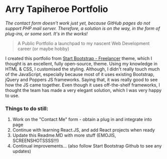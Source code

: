 # Arry Tapiheroe Portfolio

*The contact form doesn't work just yet, because GitHub pages do not support PHP mail server. Therefore, a solution is on the way, in the form of plug-ins, or some sort. It's in the works!*

> A Public Portfolio
> a launchpad to my nascent Web Development career (or maybe hobby)

I created this portfolio from [Start Bootstrap - Freelancer](https://github.com/BlackrockDigital/startbootstrap-freelancer) theme, which I thought is an excellent, fully open-source, theme. Using my knowledge in HTML & CSS, I customised the styling. Although, I didn't really touch much of the JavaScript, especially because most of it uses existing Bootstrap, jQuery and Poppers JS frameworks. Saying that, it was really good to see how the JS came together. Even though it uses off-the-shelf frameworks, I thought the team has made a very elegant solution, which I was very happy to use.

### Things to do still:
1. Work on the "Contact Me" form - obtain a plug in and integrate into page
2. Continue with learning React.JS, and add React projects when ready
3. Update this Readme.MD with more stuff (EMOJIS, SCREENSHOTSSSS!!!)
4. Continual improvements... (also follow Start Bootstrap Github to see any updates)
